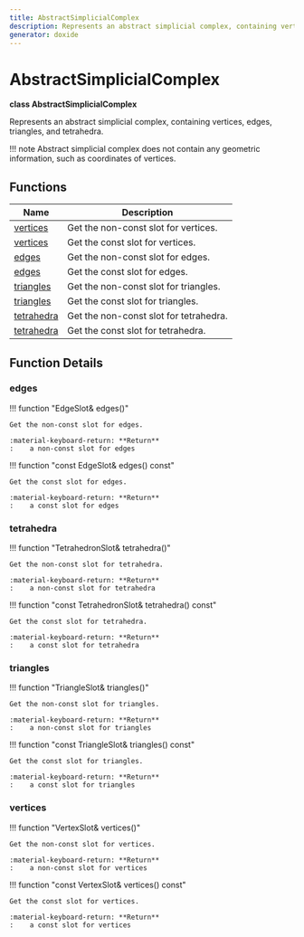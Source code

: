 ```yaml
---
title: AbstractSimplicialComplex
description: Represents an abstract simplicial complex, containing vertices, edges, triangles, and tetrahedra.
generator: doxide
---
```



# AbstractSimplicialComplex

**class AbstractSimplicialComplex**



Represents an abstract simplicial complex, containing vertices, edges, triangles, and tetrahedra.

!!! note
     Abstract simplicial complex does not contain any geometric information, such as coordinates of vertices.
    


## Functions

| Name | Description |
| ---- | ----------- |
| [vertices](#vertices) | Get the non-const slot for vertices. |
| [vertices](#vertices) | Get the const slot for vertices. |
| [edges](#edges) | Get the non-const slot for edges. |
| [edges](#edges) | Get the const slot for edges. |
| [triangles](#triangles) | Get the non-const slot for triangles. |
| [triangles](#triangles) | Get the const slot for triangles. |
| [tetrahedra](#tetrahedra) | Get the non-const slot for tetrahedra. |
| [tetrahedra](#tetrahedra) | Get the const slot for tetrahedra. |

## Function Details

### edges<a name="edges"></a>
!!! function "EdgeSlot&amp; edges()"

    
    
    Get the non-const slot for edges.
    
    :material-keyboard-return: **Return**
    :    a non-const slot for edges
    
    

!!! function "const EdgeSlot&amp; edges() const"

    
    
    Get the const slot for edges.
    
    :material-keyboard-return: **Return**
    :    a const slot for edges
    
    

### tetrahedra<a name="tetrahedra"></a>
!!! function "TetrahedronSlot&amp; tetrahedra()"

    
    
    Get the non-const slot for tetrahedra.
    
    :material-keyboard-return: **Return**
    :    a non-const slot for tetrahedra
    
    

!!! function "const TetrahedronSlot&amp; tetrahedra() const"

    
    
    Get the const slot for tetrahedra.
    
    :material-keyboard-return: **Return**
    :    a const slot for tetrahedra
    
    

### triangles<a name="triangles"></a>
!!! function "TriangleSlot&amp; triangles()"

    
    
    Get the non-const slot for triangles.
    
    :material-keyboard-return: **Return**
    :    a non-const slot for triangles
    
    

!!! function "const TriangleSlot&amp; triangles() const"

    
    
    Get the const slot for triangles.
    
    :material-keyboard-return: **Return**
    :    a const slot for triangles
    
    

### vertices<a name="vertices"></a>
!!! function "VertexSlot&amp; vertices()"

    
    
    Get the non-const slot for vertices.
    
    :material-keyboard-return: **Return**
    :    a non-const slot for vertices
    
    

!!! function "const VertexSlot&amp; vertices() const"

    
    
    Get the const slot for vertices.
    
    :material-keyboard-return: **Return**
    :    a const slot for vertices
    
    

